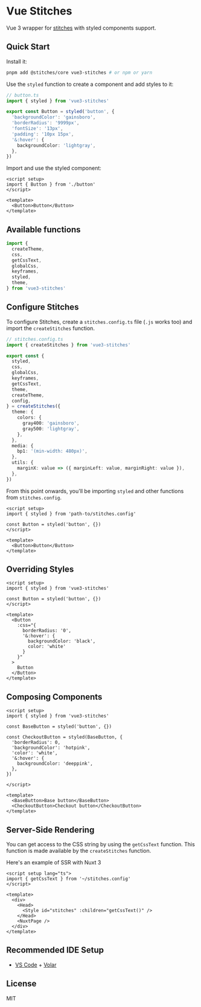 # Vue Stitches

Vue 3 wrapper for [stitches](https://github.com/modulz/stitches) with styled components support.

## Quick Start

Install it:

```bash
pnpm add @stitches/core vue3-stitches # or npm or yarn
```

Use the `styled` function to create a component and add styles to it:

```ts
// button.ts
import { styled } from 'vue3-stitches'

export const Button = styled('button', {
  'backgroundColor': 'gainsboro',
  'borderRadius': '9999px',
  'fontSize': '13px',
  'padding': '10px 15px',
  '&:hover': {
    backgroundColor: 'lightgray',
  },
})
```

Import and use the styled component:

```vue
<script setup>
import { Button } from './button'
</script>

<template>
  <Button>Button</Button>
</template>
```

## Available functions

```ts
import {
  createTheme,
  css,
  getCssText,
  globalCss,
  keyframes,
  styled,
  theme,
} from 'vue3-stitches'
```

## Configure Stitches

To configure Stitches, create a `stitches.config.ts` file (`.js` works too) and import the `createStitches` function.

```ts
// stitches.config.ts
import { createStitches } from 'vue3-stitches'

export const {
  styled,
  css,
  globalCss,
  keyframes,
  getCssText,
  theme,
  createTheme,
  config,
} = createStitches({
  theme: {
    colors: {
      gray400: 'gainsboro',
      gray500: 'lightgray',
    },
  },
  media: {
    bp1: '(min-width: 480px)',
  },
  utils: {
    marginX: value => ({ marginLeft: value, marginRight: value }),
  },
})
```

From this point onwards, you'll be importing `styled` and other functions from `stitches.config`.

```vue
<script setup>
import { styled } from 'path-to/stitches.config'

const Button = styled('button', {})
</script>

<template>
  <Button>Button</Button>
</template>
```

## Overriding Styles

```vue
<script setup>
import { styled } from 'vue3-stitches'

const Button = styled('button', {})
</script>

<template>
  <Button
    :css="{
      borderRadius: '0',
      '&:hover': {
        backgroundColor: 'black',
        color: 'white'
      }
    }"
  >
    Button
  </Button>
</template>
```

## Composing Components

```vue
<script setup>
import { styled } from 'vue3-stitches'

const BaseButton = styled('button', {})

const CheckoutButton = styled(BaseButton, {
  'borderRadius': 0,
  'backgroundColor': 'hotpink',
  'color': 'white',
  '&:hover': {
    backgroundColor: 'deeppink',
  },
})

</script>

<template>
  <BaseButton>Base button</BaseButton>
  <CheckoutButton>Checkout button</CheckoutButton>
</template>
```

## Server-Side Rendering

You can get access to the CSS string by using the `getCssText` function. This function is made available by the `createStitches` function.

Here's an example of SSR with Nuxt 3

```vue
<script setup lang="ts">
import { getCssText } from '~/stitches.config'
</script>

<template>
  <div>
    <Head>
      <Style id="stitches" :children="getCssText()" />
    </Head>
    <NuxtPage />
  </div>
</template>
```

## Recommended IDE Setup

- [VS Code](https://code.visualstudio.com/) + [Volar](https://marketplace.visualstudio.com/items?itemName=johnsoncodehk.volar)

## License

MIT
